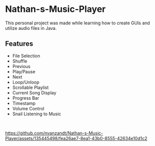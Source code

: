 # Nathan-s-Music-Player

This personal project was made while learning how to create GUIs and utilize audio files in Java. 

## Features
- File Selection 
- Shuffle 
- Previous
- Play/Pause
- Next
- Loop/Unloop
- Scrollable Playlist
- Current Song Display
- Progress Bar
- Timestamp
- Volume Control
- Snail Listening to Music

&nbsp;

https://github.com/nvanzandt/Nathan-s-Music-Player/assets/135445498/fea26ae7-8ea1-43b0-8555-42634e10d1c2


